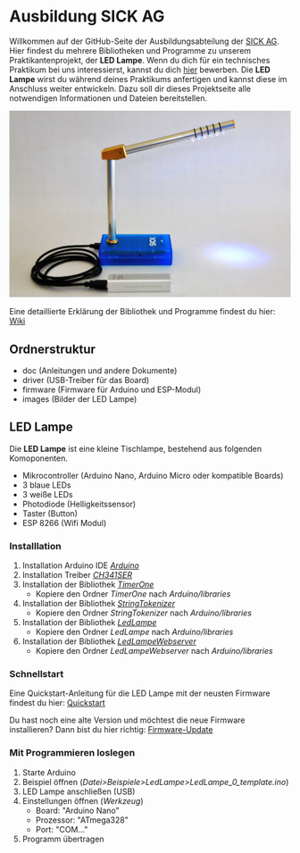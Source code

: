 # Ausbildung SICK AG
Willkommen auf der GitHub-Seite der Ausbildungsabteilung der [SICK AG](https://www.sick.com/ausbildung). 
Hier findest du mehrere Bibliotheken und Programme zu unserem Praktikantenprojekt, der **LED Lampe**.
Wenn du dich für ein technisches Praktikum bei uns interessierst, kannst du dich [hier](https://www.sick.com/de/de/berufsorientierung/w/job-orientation/) bewerben.
Die **LED Lampe** wirst du während deines Praktikums anfertigen und kannst diese im Anschluss weiter entwickeln.
Dazu soll dir dieses Projektseite alle notwendigen Informationen und Dateien bereitstellen.

![SICK LedLampe](https://github.com/SICKAG/ausbildung/raw/master/images/LedLampe.JPG)

Eine detaillierte Erklärung der Bibliothek und Programme findest du hier: [Wiki](https://github.com/SICKAG/ausbildung/wiki)

## Ordnerstruktur
* doc (Anleitungen und andere Dokumente)
* driver (USB-Treiber für das Board)
* firmware (Firmware für Arduino und ESP-Modul)
* images (Bilder der LED Lampe)

## LED Lampe
Die **LED Lampe** ist eine kleine Tischlampe, bestehend aus folgenden Komoponenten.
* Mikrocontroller (Arduino Nano, Arduino Micro oder kompatible Boards)
* 3 blaue LEDs
* 3 weiße LEDs
* Photodiode (Helligkeitssensor)
* Taster (Button)
* ESP 8266 (Wifi Modul)

### Installlation
1. Installation Arduino IDE  *[Arduino](https://www.arduino.cc/)*
2. Installation Treiber *[CH341SER](https://github.com/SICKAG/ausbildung/raw/master/driver/CH341SER.zip)*
3. Installation der Bibliothek *[TimerOne](https://code.google.com/archive/p/arduino-timerone/downloads)*
    - Kopiere den Ordner *TimerOne* nach *Arduino/libraries*
4. Installation der Bibliothek *[StringTokenizer](https://github.com/syalujjwal/Arduino-StringTokenizer-Library)*
	- Kopiere den Ordner *StringTokenizer* nach *Arduino/libraries*
5. Installation der Bibliothek *[LedLampe](https://github.com/SICKAG/ausbildung/tree/master/firmware/Arduino/LedLampe)*
    - Kopiere den Ordner *LedLampe* nach *Arduino/libraries*
6. Installation der Bibliothek *[LedLampeWebserver](https://github.com/SICKAG/ausbildung/tree/master/firmware/ESP/LedLampeWebserver)*
    - Kopiere den Ordner *LedLampeWebserver* nach *Arduino/libraries*

### Schnellstart
Eine Quickstart-Anleitung für die LED Lampe mit der neusten Firmware findest du hier: [Quickstart](https://github.com/SICKAG/ausbildung/blob/master/doc/quickstart.pdf)

Du hast noch eine alte Version und möchtest die neue Firmware installieren? Dann bist du hier richtig: [Firmware-Update](https://github.com/SICKAG/ausbildung/blob/master/doc/esp%20firmware%20update.pdf)

### Mit Programmieren loslegen
1. Starte Arduino
2. Beispiel öffnen (*Datei>Beispiele>LedLampe>LedLampe_0_template.ino*)
3. LED Lampe anschließen (USB)
4. Einstellungen  öffnen (*Werkzeug*)
	- Board: "Arduino Nano"
	- Prozessor: "ATmega328"
	- Port: "COM..."
5. Programm übertragen
